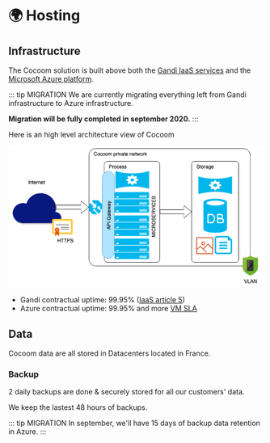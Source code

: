 # 🌍 Hosting

## Infrastructure

The Cocoom solution is built above both the [Gandi IaaS services](https://www.gandi.net/en/cloud) and the [Microsoft Azure platform](https://azure.microsoft.com/en-us/).

::: tip MIGRATION
We are currently migrating everything left from Gandi infrastructure to Azure infrastructure.

**Migration will be fully completed in september 2020.**
:::

Here is an high level architecture view of Cocoom

![High level architecture](/img/infra/infra_high-level.png)

- Gandi contractual uptime: 99.95% ([IaaS article 5](https://contract.gandi.net/v5/contracts/42627/IaaS_SAS_2020.1_fr.pdf))
- Azure contractual uptime: 99.95% and more [VM SLA](https://azure.microsoft.com/en-us/support/legal/sla/virtual-machines/v1_9/)


## Data

Cocoom data are all stored in Datacenters located in France.

### Backup

2 daily backups are done & securely stored for all our customers' data.

We keep the lastest 48 hours of backups.

::: tip MIGRATION
In september, we'll have 15 days of backup data retention in Azure.
:::
